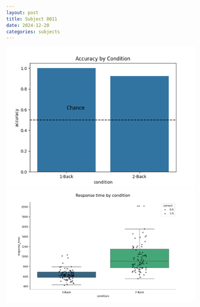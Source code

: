 ```yaml
---
layout: post
title: Subject 8011
date: 2024-12-20
categories: subjects
---
```


![](data/8011/run-9/8011_ATS_acc.png)
![](data/8011/run-9/8011_ATS_rt.png)

